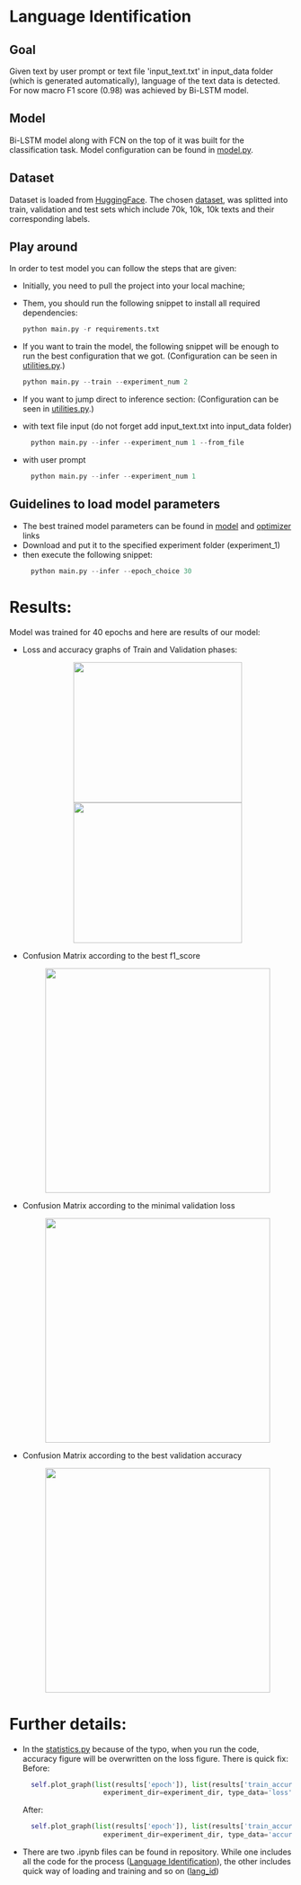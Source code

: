 # Language Identification
## Goal
Given text by user prompt or text file 'input_text.txt' in input_data folder (which is generated automatically), language of the text data is detected. For now macro F1 score (0.98) was achieved by Bi-LSTM model.
## Model 
Bi-LSTM model along with FCN on the top of it was built for the classification task. Model configuration can be found in [model.py](model.py).

## Dataset
Dataset is loaded from [HuggingFace](https://www.huggingface.com). The chosen [dataset](https://huggingface.co/datasets/papluca/language-identification), was splitted into train, validation and test sets which include 70k, 10k, 10k texts and their corresponding labels.
## Play around 
In order to test model you can follow the steps that are given: 
* Initially, you need to pull the project into your local machine; 
* Them, you should run the following snippet to install all required dependencies: 
  ```python
  python main.py -r requirements.txt
* If you want to train the model, the following snippet will be enough to run the best configuration that we got. (Configuration can be seen in [utilities.py](utilities.py).) 
  ```python
  python main.py --train --experiment_num 2

* If you want to jump direct to inference section: (Configuration can be seen in [utilities.py](utilities.py).)
  
* with text file input (do not forget add input_text.txt into input_data folder)
    ```python
      python main.py --infer --experiment_num 1 --from_file
* with user prompt
    ```python
      python main.py --infer --experiment_num 1
## Guidelines to load model parameters
* The best trained model parameters can be found in [model]([drive](https://drive.google.com/file/d/11tzH89_RsxlcDpzmchJGUD-yYa-5OZOn/view?usp=drive_link)https://drive.google.com/file/d/11tzH89_RsxlcDpzmchJGUD-yYa-5OZOn/view?usp=drive_link)  and [optimizer](https://drive.google.com/file/d/11wV0UkyaFCvNTapNOguwnWM3274zhztD/view?usp=sharing) links
* Download and put it to the specified experiment folder (experiment_1)
* then execute the following snippet:
    ```python
      python main.py --infer --epoch_choice 30

# Results:
Model was trained for 40 epochs and here are results of our model:
* Loss and accuracy graphs of Train and Validation phases:
  <p align="center">
     <img src="results/experiment_1/loss_plot.png" width="300" height="250">  <img src="results/experiment_1/accuracy_plot.png" width="300" height="250">
 </p>

* Confusion Matrix according to the best f1_score 
    <p align="center">
     <img src="results/experiment_1/confusion_matrix_f1_score.png" width="400" height="400">
     </p>
* Confusion Matrix according to the minimal validation loss 
    <p align="center">
     <img src="results/experiment_1/confusion_matrix_dev_loss.png" width="400" height="400">
     </p>
* Confusion Matrix according to the best validation accuracy 
    <p align="center">
     <img src="results/experiment_1/confusion_matrix_dev_accuracy.png" width="400" height="400">
     </p>

# Further details:
* In the [statistics.py](statistics.py) because of the typo, when you run the code, accuracy figure will be overwritten on the loss figure. There is quick fix:
  Before:
  ```python
    self.plot_graph(list(results['epoch']), list(results['train_accuracy']), list(results['dev_accuracy']),
                      experiment_dir=experiment_dir, type_data='loss')
  ```
  After:
  ```python
    self.plot_graph(list(results['epoch']), list(results['train_accuracy']), list(results['dev_accuracy']),
                      experiment_dir=experiment_dir, type_data='accuracy')
  ```
* There are two .ipynb files can be found in repository. While one includes all the code for the process ([Language Identification](Language_Identification.ipynb)), the other includes quick way of loading and training and so on ([lang_id](lang_id.ipynb))

